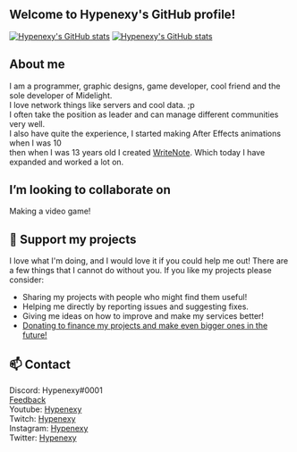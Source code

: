 ## Welcome to Hypenexy's GitHub profile!
[![Hypenexy's GitHub stats](https://github-readme-stats.vercel.app/api?username=Hypenexy&show_icons=true&theme=midnight-purple)](https://midelight.net)
[![Hypenexy's GitHub stats](https://github-readme-stats.vercel.app/api/top-langs?username=Hypenexy&show_icons=true&theme=midnight-purple&layout=compact)](https://midelight.net)

## About me

I am a programmer, graphic designs, game developer, cool friend and the sole developer of Midelight.  
I love network things like servers and cool data. ;p  
I often take the position as leader and can manage different communities very well.  
I also have quite the experience, I started making After Effects animations when I was 10  
then when I was 13 years old I created [WriteNote](https://midelight.net/WriteNote). Which today I have expanded and worked a lot on.

## I’m looking to collaborate on

Making a video game!

## 💖 Support my projects

I love what I'm doing, and I would love it if you could help me out! There are a
few things that I cannot do without you. If you like my projects please consider:

- Sharing my projects with people who might find them useful!
- Helping me directly by reporting issues and suggesting fixes.
- Giving me ideas on how to improve and make my services better!
- [Donating to finance my projects and make even bigger ones in the future!](https://www.paypal.me/Hypenexy)

## 📫 Contact

Discord: Hypenexy#0001  
[Feedback](https://midelight.net/feedback)  
Youtube: [Hypenexy](https://www.youtube.com/channel/UCx8ZxGX6wXorJVXlgnUFJLQ)  
Twitch: [Hypenexy](https://twitch.tv/Hypenexy)  
Instagram: [Hypenexy](https://instagram.com/Hypenexy)  
Twitter: [Hypenexy](https://twitter.com/hypenexy)  
